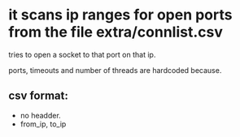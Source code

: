 # it scans ip ranges for open ports from the file extra/connlist.csv

tries to open a socket to that port on that ip.

ports, timeouts and number of threads are hardcoded because.

## csv format:

- no headder.
- from_ip, to_ip

